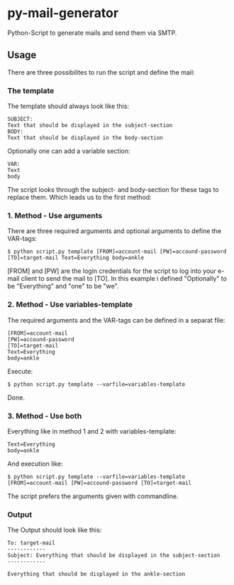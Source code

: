 # py-mail-generator
Python-Script to generate mails and send them via SMTP.

## Usage
There are three possibilites to run the script and define the mail:

### The template
The template should always look like this:
```
SUBJECT:
Text that should be displayed in the subject-section
BODY:
Text that should be displayed in the body-section
```
Optionally one can add a variable section:
```
VAR:
Text
body
```
The script looks through the subject- and body-section for these tags to replace them. Which leads us to the first method:

### 1. Method - Use arguments
There are three required arguments and optional arguments to define the VAR-tags:
```
$ python script.py template [FROM]=account-mail [PW]=accound-password [TO]=target-mail Text=Everything body=ankle
```
[FROM] and [PW] are the login credentials for the script to log into your e-mail client to send the mail to [TO].
In this example i defined "Optionally" to be "Everything" and "one" to be "we".

### 2. Method - Use variables-template
The required arguments and the VAR-tags can be defined in a separat file:
```
[FROM]=account-mail
[PW]=accound-password
[TO]=target-mail
Text=Everything
body=ankle
```
Execute:
```
$ python script.py template --varfile=variables-template
```
Done.

### 3. Method - Use both
Everything like in method 1 and 2 with variables-template:
```
Text=Everything
body=ankle
```
And execution like:
```
$ python script.py template --varfile=variables-template [FROM]=account-mail [PW]=accound-password [TO]=target-mail
```
The script prefers the arguments given with commandline.

### Output
The Output should look like this:
```
To: target-mail
------------
Subject: Everything that should be displayed in the subject-section
------------

Everything that should be displayed in the ankle-section
```

